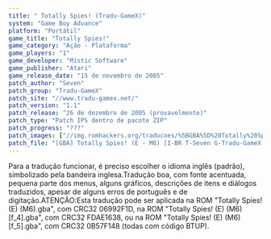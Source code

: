 ```yaml
---
title: " Totally Spies! (Tradu-GameX)"
system: "Game Boy Advance"
platform: "Portátil"
game_title: "Totally Spies!"
game_category: "Ação - Plataforma"
game_players: "1"
game_developer: "Mistic Software"
game_publisher: "Atari"
game_release_date: "15 de novembro de 2005"
patch_author: "Seven"
patch_group: "Tradu-GameX"
patch_site: "//www.tradu-gamex.net/"
patch_version: "1.1"
patch_release: "26 de dezembro de 2005 (provavelmente)"
patch_type: "Patch IPS dentro de pacote ZIP"
patch_progress: "???"
patch_images: ["//img.romhackers.org/traducoes/%5BGBA%5D%20Totally%20Spies!%20-%20Tradu-GameX%20-%201.png","//img.romhackers.org/traducoes/%5BGBA%5D%20Totally%20Spies!%20-%20Tradu-GameX%20-%202.png","//img.romhackers.org/traducoes/%5BGBA%5D%20Totally%20Spies!%20-%20Tradu-GameX%20-%203.png"]
patch_file: "[GBA] Totally Spies! (E - M6) [I-BR T-Seven G-Tradu-GameX V-1.1 A-2005].zip"
---
```

Para a tradução funcionar, é preciso escolher o idioma inglês (padrão), simbolizado pela bandeira inglesa.Tradução boa, com fonte acentuada, pequena parte dos menus, alguns gráficos, descrições de itens e diálogos traduzidos, apesar de alguns erros de português e de digitação.ATENÇÃO:Esta tradução pode ser aplicada na ROM "Totally Spies! (E) (M6).gba", com CRC32 06992F1D, na ROM "Totally Spies! (E) (M6) [f_4].gba", com CRC32 FDAE1638, ou na ROM "Totally Spies! (E) (M6) [f_5].gba", com CRC32 0B57F148 (todas com código BTUP).